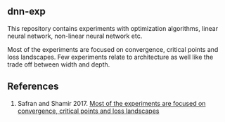 ## dnn-exp
This repository contains experiments with optimization algorithms, linear neural network, non-linear neural network etc.

Most of the experiments are focused on convergence, critical points and loss landscapes. Few experiments relate to architecture as well like the trade off between width and depth. 

## References

1. Safran and Shamir 2017. [Most of the experiments are focused on convergence, critical points and loss landscapes](https://arxiv.org/abs/1712.08968)
